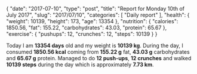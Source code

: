 {
    "date": "2017-07-10",
    "type": "post",
    "title": "Report for Monday 10th of July 2017",
    "slug": "2017\/07\/10",
    "categories": [
        "Daily report"
    ],
    "health": {
        "weight": 10139,
        "height": 173,
        "age": 13354
    },
    "nutrition": {
        "calories": 1850.56,
        "fat": 155.22,
        "carbohydrates": 43.03,
        "protein": 65.67
    },
    "exercise": {
        "pushups": 12,
        "crunches": 12,
        "steps": 10139
    }
}

Today I am <strong>13354 days</strong> old and my weight is <strong>10139 kg</strong>. During the day, I consumed <strong>1850.56 kcal</strong> coming from <strong>155.22 g</strong> fat, <strong>43.03 g</strong> carbohydrates and <strong>65.67 g</strong> protein. Managed to do <strong>12 push-ups</strong>, <strong>12 crunches</strong> and walked <strong>10139 steps</strong> during the day which is approximately <strong>7.73 km</strong>.